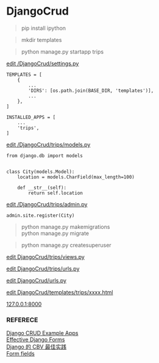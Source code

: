 # DjangoCrud

> pip install ipython

> mkdir templates

> python manage.py startapp trips

<a href="https://github.com/mingburnu/DjangoCrud/blob/master/DjangoCrud/settings.py">edit /DjangoCrud/settings.py</a>

    TEMPLATES = [
        {
            ...
            'DIRS': [os.path.join(BASE_DIR, 'templates')],
            ...
        },
    ]

    INSTALLED_APPS = [
        ...
        'trips',
    ] 



<a href="https://github.com/mingburnu/DjangoCrud/blob/master/trips/models.py">edit /DjangoCrud/trips/models.py</a>

    from django.db import models


    class City(models.Model):
        location = models.CharField(max_length=100)

        def __str__(self):
            return self.location


<a href="https://github.com/mingburnu/DjangoCrud/blob/master/trips/admin.py">edit /DjangoCrud/trips/admin.py</a>
   
    admin.site.register(City)


> python manage.py makemigrations<br>
> python manage.py migrate<br>

> python manage.py createsuperuser

<a href="https://github.com/mingburnu/DjangoCrud/blob/master/trips/views.py">edit DjangoCrud/trips/views.py</a>

<a href="https://github.com/mingburnu/DjangoCrud/blob/master/trips/urls.py">edit DjangoCrud/trips/urls.py</a>

<a href="https://github.com/mingburnu/DjangoCrud/blob/master/DjangoCrud/urls.py">edit DjangoCrud/urls.py</a>

<a href="https://github.com/mingburnu/DjangoCrud/blob/master/DjangoCrud/templates">edit DjangoCrud/templates/trips/xxxx.html</a>

<a href="http://127.0.0.1:8000">127.0.0.1:8000</a><br>

### REFERECE
<a href="https://github.com/rayed/django_crud">Django CRUD Example Apps</a><br>
<a href="http://www.effectivedjango.com/forms.html">Effective Django Forms</a><br>
<a href="http://www.atjiang.com/2scoopsdjango1.8-10-best-practices-for-CBV/">Django 的 CBV 最佳实践</a><br>
<a href="https://docs.djangoproject.com/en/dev/ref/forms/fields/">Form fields</a><br>
